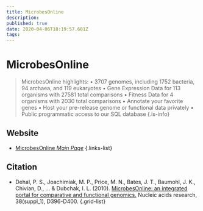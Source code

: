 ```yaml
---
title: MicrobesOnline
description: 
published: true
date: 2020-04-06T18:19:57.681Z
tags: 
---
```


# MicrobesOnline

> MicrobesOnline highlights:
• 3707 genomes, including 1752 bacteria, 94 archaea, and 119 eukaryotes
• Gene Expression Data for 113 organisms with 27581 total comparisons
• Fitness Data for 4 organisms with 2030 total comparisons
• Annotate your favorite genes
• Host your pre-release genome or functional data privately
• Public programmatic access to our SQL database
{.is-info}

## Website

- [MicrobesOnline *Main Page*](http://microbesonline.org/)
{.links-list}

## Citation

- Dehal, P. S., Joachimiak, M. P., Price, M. N., Bates, J. T., Baumohl, J. K., Chivian, D., ... & Dubchak, I. L. (2010). [MicrobesOnline: an integrated portal for comparative and functional genomics.](https://academic.oup.com/nar/article/38/suppl_1/D396/3112269) Nucleic acids research, 38(suppl_1), D396-D400.
{.grid-list}